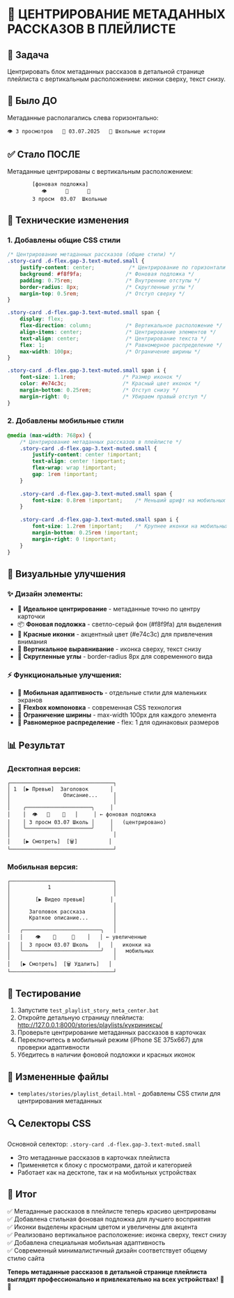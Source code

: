 # 🎯 ЦЕНТРИРОВАНИЕ МЕТАДАННЫХ РАССКАЗОВ В ПЛЕЙЛИСТЕ

## 🎯 Задача
Центрировать блок метаданных рассказов в детальной странице плейлиста с вертикальным расположением: иконки сверху, текст снизу.

## 🐛 Было ДО
Метаданные располагались слева горизонтально:
```
👁️ 3 просмотров   📅 03.07.2025   📁 Школьные истории
```

## ✅ Стало ПОСЛЕ
Метаданные центрированы с вертикальным расположением:
```
        [фоновая подложка]
           👁️      📅      📁
        3 просм  03.07  Школьные
```

## 🔧 Технические изменения

### 1. Добавлены общие CSS стили
```css
/* Центрирование метаданных рассказов (общие стили) */
.story-card .d-flex.gap-3.text-muted.small {
    justify-content: center;           /* Центрирование по горизонтали */
    background: #f8f9fa;              /* Фоновая подложка */
    padding: 0.75rem;                 /* Внутренние отступы */
    border-radius: 8px;               /* Скругленные углы */
    margin-top: 0.5rem;               /* Отступ сверху */
}

.story-card .d-flex.gap-3.text-muted.small span {
    display: flex;
    flex-direction: column;           /* Вертикальное расположение */
    align-items: center;              /* Центрирование элементов */
    text-align: center;               /* Центрирование текста */
    flex: 1;                          /* Равномерное распределение */
    max-width: 100px;                 /* Ограничение ширины */
}

.story-card .d-flex.gap-3.text-muted.small span i {
    font-size: 1.1rem;               /* Размер иконок */
    color: #e74c3c;                  /* Красный цвет иконок */
    margin-bottom: 0.25rem;          /* Отступ снизу */
    margin-right: 0;                 /* Убираем правый отступ */
}
```

### 2. Добавлены мобильные стили
```css
@media (max-width: 768px) {
    /* Центрирование метаданных рассказов в плейлисте */
    .story-card .d-flex.gap-3.text-muted.small {
        justify-content: center !important;
        text-align: center !important;
        flex-wrap: wrap !important;
        gap: 1rem !important;
    }
    
    .story-card .d-flex.gap-3.text-muted.small span {
        font-size: 0.8rem !important;    /* Меньший шрифт на мобильных */
    }
    
    .story-card .d-flex.gap-3.text-muted.small span i {
        font-size: 1.2rem !important;    /* Крупнее иконки на мобильных */
        margin-bottom: 0.25rem !important;
        margin-right: 0 !important;
    }
}
```

## 🎨 Визуальные улучшения

### ✨ Дизайн элементы:
- 🎯 **Идеальное центрирование** - метаданные точно по центру карточки
- 📦 **Фоновая подложка** - светло-серый фон (#f8f9fa) для выделения
- 🔴 **Красные иконки** - акцентный цвет (#e74c3c) для привлечения внимания
- 📐 **Вертикальное выравнивание** - иконка сверху, текст снизу
- 🎨 **Скругленные углы** - border-radius 8px для современного вида

### ⚡ Функциональные улучшения:
- 📱 **Мобильная адаптивность** - отдельные стили для маленьких экранов
- 🔧 **Flexbox компоновка** - современная CSS технология
- 📏 **Ограничение ширины** - max-width 100px для каждого элемента
- 🔄 **Равномерное распределение** - flex: 1 для одинаковых размеров

## 📊 Результат

### Десктопная версия:
```
┌─────────────────────────────────┐
│ 1  [▶️ Превью]  Заголовок       │
│                 Описание...     │
│                                 │
│    ╭─────────────────────╮     │
│    │  👁️   📅    📁   │     │ ← фоновая подложка
│    │ 3 просм 03.07 Школь │     │   (центрировано)
│    ╰─────────────────────╯     │
│                                 │
│    [▶️ Смотреть]  [🗑️]          │
└─────────────────────────────────┘
```

### Мобильная версия:
```
┌─────────────────────────────────┐
│            1                    │
│                                 │
│        [▶️ Видео превью]        │
│                                 │
│      Заголовок рассказа         │
│      Краткое описание...        │
│                                 │
│   ╭─────────────────────────╮   │
│   │    👁️    📅     📁    │   │ ← увеличенные
│   │  3 просм 03.07 Школь   │   │   иконки на
│   ╰─────────────────────────╯   │   мобильных
│                                 │
│   [▶️ Смотреть]  [🗑️ Удалить]   │
└─────────────────────────────────┘
```

## 🧪 Тестирование
1. Запустите `test_playlist_story_meta_center.bat`
2. Откройте детальную страницу плейлиста: http://127.0.0.1:8000/stories/playlists/кукриниксы/
3. Проверьте центрирование метаданных рассказов в карточках
4. Переключитесь в мобильный режим (iPhone SE 375x667) для проверки адаптивности
5. Убедитесь в наличии фоновой подложки и красных иконок

## 📁 Измененные файлы
- `templates/stories/playlist_detail.html` - добавлены CSS стили для центрирования метаданных

## 🔍 Селекторы CSS
Основной селектор: `.story-card .d-flex.gap-3.text-muted.small`
- Это метаданные рассказов в карточках плейлиста
- Применяется к блоку с просмотрами, датой и категорией
- Работает как на десктопе, так и на мобильных устройствах

## 🎉 Итог
✅ Метаданные рассказов в плейлисте теперь красиво центрированы  
✅ Добавлена стильная фоновая подложка для лучшего восприятия  
✅ Иконки выделены красным цветом и увеличены для акцента  
✅ Реализовано вертикальное расположение: иконка сверху, текст снизу  
✅ Добавлена специальная мобильная адаптивность  
✅ Современный минималистичный дизайн соответствует общему стилю сайта  

**Теперь метаданные рассказов в детальной странице плейлиста выглядят профессионально и привлекательно на всех устройствах!** 🚀✨
